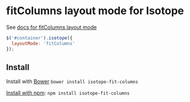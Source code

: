 # fitColumns layout mode for Isotope

See [docs for fitColumns layout mode](http://isotope.metafizzy.co/layout-modes/fitcolumns.html)

``` js
$('#container').isotope({
  layoutMode: 'fitColumns'
});
```

## Install

Install with [Bower](http://bower.io) `bower install isotope-fit-columns`

[Install with npm](https://www.npmjs.org/package/isotope-fit-columns): `npm install isotope-fit-columns`
